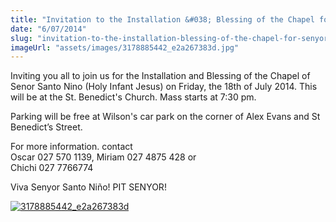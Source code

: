 ```yaml
---
title: "Invitation to the Installation &#038; Blessing of the Chapel for Senyor Sto Niño"
date: "6/07/2014"
slug: "invitation-to-the-installation-blessing-of-the-chapel-for-senyor-sto-nino"
imageUrl: "assets/images/3178885442_e2a267383d.jpg"
---
```


Inviting you all to join us for the Installation and Blessing of the Chapel of Senor Santo Nino (Holy Infant Jesus) on Friday, the 18th of July 2014. This will be at the St. Benedict's Church. Mass starts at 7:30 pm.

Parking will be free at Wilson's car park on the corner of Alex Evans and St Benedict’s Street.

For more information. contact  
Oscar 027 570 1139, Miriam 027 4875 428 or  
Chichi 027 7766774

Viva Senyor Santo Niño! PIT SENYOR!

[![3178885442_e2a267383d](https://i0.wp.com/santonino-nz.org/wp-content/uploads/2011/05/3178885442_e2a267383d.jpg?resize=338%2C500)](https://i0.wp.com/santonino-nz.org/wp-content/uploads/2011/05/3178885442_e2a267383d.jpg)